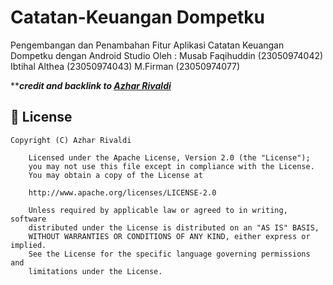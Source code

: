 # Catatan-Keuangan Dompetku
Pengembangan dan Penambahan Fitur 
Aplikasi Catatan Keuangan Dompetku dengan Android Studio
Oleh : Musab Faqihuddin (23050974042)
       Ibtihal Althea (23050974043)
       M.Firman (23050974077)

*****credit and backlink to [Azhar Rivaldi](https://rivaldi48.blogspot.com/)***
## 📄 License

```
Copyright (C) Azhar Rivaldi

    Licensed under the Apache License, Version 2.0 (the "License");
    you may not use this file except in compliance with the License.
    You may obtain a copy of the License at

    http://www.apache.org/licenses/LICENSE-2.0

    Unless required by applicable law or agreed to in writing, software
    distributed under the License is distributed on an "AS IS" BASIS,
    WITHOUT WARRANTIES OR CONDITIONS OF ANY KIND, either express or implied.
    See the License for the specific language governing permissions and
    limitations under the License.

``` 
